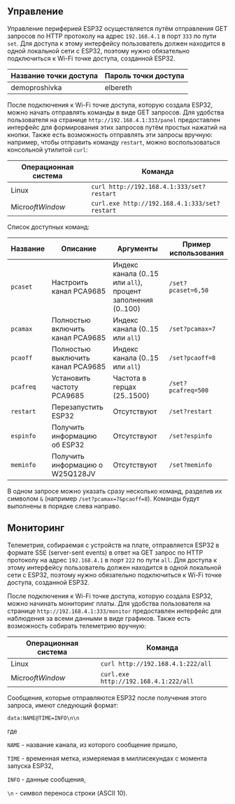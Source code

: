 ## Управление

Управление периферией ESP32 осуществляется путём отправления GET запросов по HTTP протоколу на адрес `192.168.4.1` в порт `333` по пути `set`. Для доступа к этому интерфейсу пользователь должен находится в одной локальной сети с ESP32, поэтому нужно обязательно подключиться к Wi-Fi точке доступа, созданной ESP32.

| Название точки доступа | Пароль точки доступа |
|------------------------|----------------------|
| demoproshivka          | elbereth             |

После подключения к Wi-Fi точке доступа, которую создала ESP32, можно начать отправлять команды в виде GET запросов. Для удобства пользователя на странице `http://192.168.4.1:333/panel` предоставлен интерфейс для формирования этих запросов путём простых нажатий на кнопки. Также есть возможность отправлять эти запросы вручную: например, чтобы отправить команду `restart`, можно воспользоваться консольной утилитой `curl`:

| Операционная система | Команда                                       |
|----------------------|-----------------------------------------------|
| Linux                | `curl http://192.168.4.1:333/set?restart`     |
| Micro$oft Window$    | `curl.exe http://192.168.4.1:333/set?restart` |

Список доступных команд:

| Название  | Описание                          | Аргументы                                                    | Пример использования      |
|-----------|-----------------------------------|--------------------------------------------------------------|---------------------------|
| `pcaset`  | Настроить канал PCA9685           | Индекс канала (0..15 или `all`), процент заполнения (0..100) | `/set?pcaset=6,50`        |
| `pcamax`  | Полностью включить канал PCA9685  | Индекс канала (0..15 или `all`)                              | `/set?pcamax=7`           |
| `pcaoff`  | Полностью выключить канал PCA9685 | Индекс канала (0..15 или `all`)                              | `/set?pcaoff=8`           |
| `pcafreq` | Установить частоту PCA9685        | Частота в герцах (25..1500)                                  | `/set?pcafreq=500`        |
| `restart` | Перезапустить ESP32               | Отсутствуют                                                  | `/set?restart`            |
| `espinfo` | Получить информацию об ESP32      | Отсутствуют                                                  | `/set?espinfo`            |
| `meminfo` | Получить информацию о W25Q128JV   | Отсутствуют                                                  | `/set?meminfo`            |

В одном запросе можно указать сразу несколько команд, разделив их символом `&` (например `/set?pcamax=7&pcaoff=8`). Команды будут выполнены в порядке слева направо.

## Мониторинг

Телеметрия, собираемая с устройств на плате, отправляется ESP32 в формате SSE (server-sent events) в ответ на GET запрос по HTTP протоколу на адрес `192.168.4.1` в порт `222` по пути `all`. Для доступа к этому интерфейсу пользователь должен находится в одной локальной сети с ESP32, поэтому нужно обязательно подключиться к Wi-Fi точке доступа, созданной ESP32.

После подключения к Wi-Fi точке доступа, которую создала ESP32, можно начинать мониторинг платы. Для удобства пользователя на странице `http://192.168.4.1:333/monitor` предоставлен интерфейс для наблюдения за всеми данными в виде графиков. Также есть возможность собирать телеметрию вручную:

| Операционная система | Команда                               |
|----------------------|---------------------------------------|
| Linux                | `curl http://192.168.4.1:222/all`     |
| Micro$oft Window$    | `curl.exe http://192.168.4.1:222/all` |

Сообщения, которые отправляются ESP32 после получения этого запроса, имеют следующий формат:

```
data:NAME@TIME=INFO\n\n
```

где

`NAME` - название канала, из которого сообщение пришло,

`TIME` - временная метка, измеряемая в миллисекундах с момента запуска ESP32,

`INFO` - данные сообщения,

`\n` - символ переноса строки (ASCII 10).
